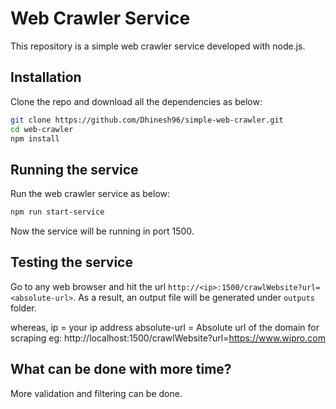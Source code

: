 # Web Crawler Service

This repository is a simple web crawler service developed with node.js. 

## Installation

Clone the repo and download all the dependencies as below:

```bash
git clone https://github.com/Dhinesh96/simple-web-crawler.git
cd web-crawler 
npm install
```

## Running the service

Run the web crawler service as below:

```bash
npm run start-service
```

Now the service will be running in port 1500.


## Testing the service

Go to any web browser and hit the url `http://<ip>:1500/crawlWebsite?url=<absolute-url>`. As a result, an output file will be generated under `outputs` folder.

whereas, 
    ip = your ip address
    absolute-url =  Absolute url of the domain for scraping
eg: http://localhost:1500/crawlWebsite?url=https://www.wipro.com 


## What can be done with more time?

More validation and filtering can be done.
